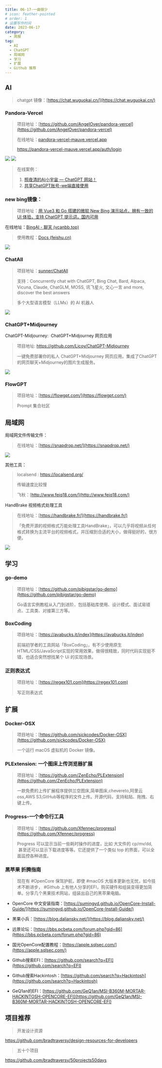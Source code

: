 ```yaml
---
title: 06-17-一曲很少
# icon: feather-pointed
# order: 1
# 设置写作时间
date: 2023-06-17
category:
  - 周报
tag:
  - AI
  - ChatGPT
  - 局域网
  - 学习
  - 扩展
  - Github 推荐
---
```


## AI

> chatgpt 镜像：[https://chat.wuguokai.cn/](https://chat.wuguokai.cn/)


### Pandora-Vercel

> 项目地址：[https://github.com/AngelOver/pandora-vercel](https://github.com/AngelOver/pandora-vercel)
> 
> 在线地址：[pandora-vercel-mauve.vercel.app](https://pandora-vercel-mauve.vercel.app/ "https://pandora-vercel-mauve.vercel.app")
> 
> https://pandora-vercel-mauve.vercel.app/auth/login

![](./assets/2023-06-15_11-26-50.png)
![](./assets/2023-06-15_11-33-34.png)

> 在线案例：
>1. [照夜清的AI小宇宙 — ChatGPT 网站！](http://chatgpt-site.zhaoyeqing.cn/#/home)
>2. [共享ChatGPT账号-we端直接使用](https://chat-shared2.zhile.io/)
> 


### new bing镜像：

> 项目地址：[用 Vue3 和 Go 搭建的微软 New Bing 演示站点，拥有一致的 UI 体验，支持 ChatGPT 提示词，国内可用](https://github.com/adams549659584/go-proxy-bingai)
> 
   在线地址：[BingAI - 聊天 (vcanbb.top)](https://bing.vcanbb.top/web/#/)
> 
> 使用教程：[Docs (feishu.cn)](https://pinqmsof0xj.feishu.cn/docx/QL4vd0kdhoB3nIx44x4cQDN3nKf)

![](./assets/2023-06-12_10-01-23.png)


### ChatAll

>  项目地址：[sunner/ChatAll](https://github.com/sunner/ChatALL)
>  
>  支持：Concurrently chat with ChatGPT, Bing Chat, Bard, Alpaca, Vicuna, Claude, ChatGLM, MOSS, 讯飞星火, 文心一言 and more, discover the best answers 
>  
>  多个大型语言模型（LLMs）的 AI 机器人

![](./assets/2023-06-15_11-02-37.png)


### ChatGPT+Midjourney 

ChatGPT-Midjourney:  ChatGPT+Midjourney 网页应用

>项目地址: https://github.com/Licoy/ChatGPT-Midjourney
>
> 一键免费部署你的私人 ChatGPT+Midjourney 网页应用。集成了ChatGPT的网页聊天+Midjourney的图片生成服务。

![](./assets/2023-06-15_11-07-31.png)

### FlowGPT
> 项目地址：[https://flowgpt.com/](https://flowgpt.com/)
> 
> Prompt 集合社区

## 局域网

局域网文件传输文件：

> 在线地址：[https://snapdrop.net/](https://snapdrop.net/)

![](./assets/2023-06-12_09-57-12.png)


其他工具：

> localsend : https://localsend.org/
> 
>  传输速度比较慢
>  
>  飞秋：[http://www.feiq18.com/](http://www.feiq18.com/)


HandBrake 视频格式处理工具

> 在线地址：[https://handbrake.fr/](https://handbrake.fr/)
> 
> 「免费开源的视频格式万能处理工具HandBrake」，可以几乎将视频从任何格式转换为主流平台的视频格式，并压缩到合适的大小，做得挺好的，很方便。

![](./assets/2023-06-15_11-09-37.png)

## 学习
### go-demo
> 项目地址：[https://github.com/pibigstar/go-demo](https://github.com/pibigstar/go-demo)
> 
> Go语言实例教程从入门到进阶，包括基础库使用、设计模式、面试易错点、工具类、对接第三方等。


### BoxCoding
> 项目地址：[https://avabucks.it/index](https://avabucks.it/index)
> 
> 前端初学者的工具网站「BoxCoding」，有不少使用原生HTML/CSS/JavaScript实现的常用效果，做得很精致，同时代码实现挺不错，也适合突然想找某个 Ui 的实现场景。

### 正则表达式

> 项目地址：[https://regex101.com](https://regex101.com)
> 
> 写正则表达式

## 扩展

### Docker-OSX
> 项目地址：[https://github.com/sickcodes/Docker-OSX](https://github.com/sickcodes/Docker-OSX)
> 
> 一个运行 macOS 虚拟机的 Docker 镜像。

### PLExtension: 一个图床上传浏览器扩展

> 项目地址：[https://github.com/ZenEcho/PLExtension](https://github.com/ZenEcho/PLExtension)
> 
> 一款免费的上传扩展程序提供兰空图床,简单图床,chevereto,阿里云oss,AWS S3,GitHub等程序的文件上传。开源代码，支持粘贴、拖拽、右键上传。

### Progress-一个命令行工具
> 项目地址：[https://github.com/Xfennec/progress](https://github.com/Xfennec/progress)
> 
> Progress 可以显示当前一些耗时操作的进度，比如 大文件的 cp/mv/dd,  甚至还可以显示下载进度等等。它还提供了一个类似 top 的界面，可以全面监控各种进度。


### 黑苹果 折腾指南

> 现在有 #OpenCore 保驾护航，即使 #macOS 大版本更新也无忧，如今技术不断进步， #Github 上有他人分享的EFI，购买硬件和组装变得更加简单。分享几个黑果技术网站，组装出自己的黑苹果电脑。

-   OpenCore 中文安装指南：[https://sumingyd.github.io/OpenCore-Install-Guide/](https://sumingyd.github.io/OpenCore-Install-Guide/)
    
-   黑果小兵：[https://blog.daliansky.net/](https://blog.daliansky.net/)
    
-   远景论坛：[https://bbs.pcbeta.com/forum.php?gid=86](https://bbs.pcbeta.com/forum.php?gid=86)
    
-   国光OpenCore配置教程：[https://apple.sqlsec.com/](https://apple.sqlsec.com/)
    
-   Github搜索EFI：[https://github.com/search?q=EFI](https://github.com/search?q=EFI)
    
-   Github搜索Hackintosh：[https://github.com/search?q=Hackintosh](https://github.com/search?q=Hackintosh)
    
-   GeQ1an的EFI：[https://github.com/GeQ1an/MSI-B360M-MORTAR-HACKINTOSH-OPENCORE-EFI](https://github.com/GeQ1an/MSI-B360M-MORTAR-HACKINTOSH-OPENCORE-EFI)


## 项目推荐 

> 开发设计资源

https://github.com/bradtraversy/design-resources-for-developers


> 五十个项目

https://github.com/bradtraversy/50projects50days